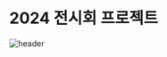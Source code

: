 # 2024 전시회 프로젝트

![header](https://capsule-render.vercel.app/api?type=wave&color=auto&height=300&section=header&text=capsule&fontSize=90)

